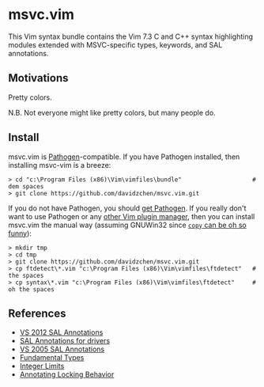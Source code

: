 msvc.vim
========
This Vim syntax bundle contains the Vim 7.3 C and C++ syntax highlighting modules extended with MSVC-specific types, keywords, and SAL annotations.

Motivations
-----------
Pretty colors.

N.B. Not everyone might like pretty colors, but many people do.

Install
-------

msvc.vim is [Pathogen](https://github.com/tpope/vim-pathogen)-compatible. If you have Pathogen installed, then installing msvc-vim is a breeze:

    > cd "c:\Program Files (x86)\Vim\vimfiles\bundle"                    # dem spaces
    > git clone https://github.com/davidzchen/msvc.vim.git

If you do not have Pathogen, you should [get Pathogen](https://github.com/tpope/vim-pathogen). If you really don't want to use Pathogen or any [other Vim plugin manager](https://github.com/gmarik/vundle), then you can install msvc.vim the manual way (assuming GNUWin32 since [`copy` can be oh so funny](http://support.microsoft.com/kb/71161)):

    > mkdir tmp
    > cd tmp
    > git clone https://github.com/davidzchen/msvc.vim.git
    > cp ftdetect\*.vim "c:\Program Files (x86)\Vim\vimfiles\ftdetect"   # the spaces
    > cp syntax\*.vim "c:\Program Files (x86)\Vim\vimfiles\ftdetect"     # oh the spaces

References
----------
* [VS 2012 SAL Annotations](http://msdn.microsoft.com/en-us/library/ms235402.aspx)
* [SAL Annotations for drivers](http://msdn.microsoft.com/en-us/library/windows/hardware/hh454237(v=vs.85).aspx)
* [VS 2005 SAL Annotations](http://msdn.microsoft.com/en-us/library/ms235402(v=vs.80).aspx)
* [Fundamental Types](http://msdn.microsoft.com/en-us/library/cc953fe1(v=vs.80).aspx)
* [Integer Limits](http://msdn.microsoft.com/en-us/library/296az74e.aspx)
* [Annotating Locking Behavior](http://msdn.microsoft.com/en-us/library/hh916381.aspx)
